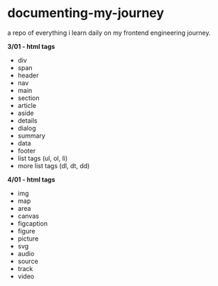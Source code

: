 # documenting-my-journey
a repo of everything i learn daily on my frontend engineering journey.

**3/01 - html tags**
- div
- span
- header
- nav
- main
- section
- article
- aside
- details
- dialog
- summary
- data
- footer
- list tags (ul, ol, li)
- more list tags (dl, dt, dd)

**4/01 - html tags**
- img
- map
- area
- canvas
- figcaption
- figure
- picture
- svg
- audio
- source
- track
- video

